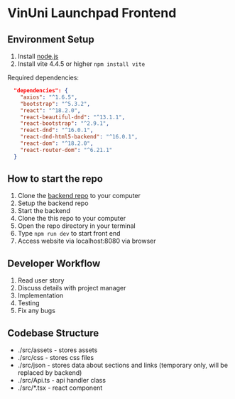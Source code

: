 # VinUni Launchpad Frontend

## Environment Setup

1. Install [node.js](https://nodejs.org/)
2. Install vite 4.4.5 or higher <code>npm install vite</code>

Required dependencies:
```json
  "dependencies": {
    "axios": "^1.6.5",
    "bootstrap": "^5.3.2",
    "react": "^18.2.0",
    "react-beautiful-dnd": "^13.1.1",
    "react-bootstrap": "^2.9.1",
    "react-dnd": "^16.0.1",
    "react-dnd-html5-backend": "^16.0.1",
    "react-dom": "^18.2.0",
    "react-router-dom": "^6.21.1"
  }
```

## How to start the repo

1. Clone the [backend repo](https://github.com/AmbiakaTT/vseven_backend) to your computer
2. Setup the backend repo
3. Start the backend
4. Clone the this repo to your computer
5. Open the repo directory in your terminal
6. Type <code>npm run dev</code> to start front end
7. Access website via localhost:8080 via browser

## Developer Workflow

1. Read user story
2. Discuss details with project manager
3. Implementation
4. Testing
5. Fix any bugs

## Codebase Structure
- ./src/assets - stores assets
- ./src/css - stores css files
- ./src/json - stores data about sections and links (temporary only, will be replaced by backend)
- ./src/Api.ts - api handler class
- ./src/*.tsx - react component
